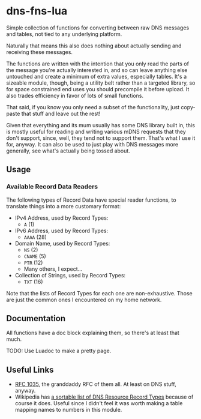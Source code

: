 dns-fns-lua
===========

Simple collection of functions for converting between raw DNS messages and tables, not tied to any underlying platform.

Naturally that means this also does nothing about actually sending and receiving these messages.

The functions are written with the intention that you only read the parts of the message you're actually interested in, and so can leave anything else untouched and create a minimum of extra values, especially tables.  It's a sizeable module, though, being a utility belt rather than a targeted library, so for space constrained end uses you should precompile it before upload.  It also trades efficiency in favor of lots of small functions.

That said, if you know you only need a subset of the functionality, just copy-paste that stuff and leave out the rest!

Given that everything and its mum usually has some DNS library built in, this is mostly useful for reading and writing various mDNS requests that they don't support, since, well, they tend not to support them.  That's what I use it for, anyway.  It can also be used to just play with DNS messages more generally, see what's actually being tossed about.



## Usage


### Available Record Data Readers

The following types of Record Data have special reader functions, to translate things into a more customary format:

- IPv4 Address, used by Record Types:
    - `A` (1)
- IPv6 Address, used by Record Types:
    - `AAAA` (28)
- Domain Name, used by Record Types:
    - `NS` (2)
    - `CNAME` (5)
    - `PTR` (12)
    - Many others, I expect...
- Collection of Strings, used by Record Types:
    - `TXT` (16)

Note that the lists of Record Types for each one are non-exhaustive.  Those are just the common ones I encountered on my home network.



## Documentation

All functions have a doc block explaining them, so there's at least that much.

TODO: Use Luadoc to make a pretty page.



## Useful Links

- [RFC 1035](https://tools.ietf.org/html/rfc1035.html), the granddaddy RFC of them all.  At least on DNS stuff, anyway.
- Wikipedia has [a sortable list of DNS Resource Record Types](https://en.wikipedia.org/wiki/List_of_DNS_record_types) because of course it does.  Useful since I didn't feel it was worth making a table mapping names to numbers in this module.

